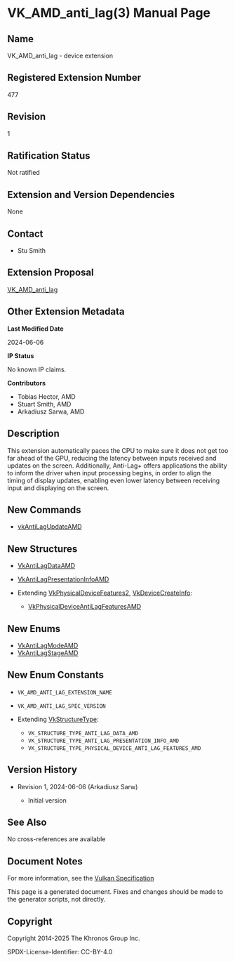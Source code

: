 # VK\_AMD\_anti\_lag(3) Manual Page

## Name

VK\_AMD\_anti\_lag - device extension



## [](#_registered_extension_number)Registered Extension Number

477

## [](#_revision)Revision

1

## [](#_ratification_status)Ratification Status

Not ratified

## [](#_extension_and_version_dependencies)Extension and Version Dependencies

None

## [](#_contact)Contact

- Stu Smith

## [](#_extension_proposal)Extension Proposal

[VK\_AMD\_anti\_lag](https://github.com/KhronosGroup/Vulkan-Docs/tree/main/proposals/VK_AMD_anti_lag.adoc)

## [](#_other_extension_metadata)Other Extension Metadata

**Last Modified Date**

2024-06-06

**IP Status**

No known IP claims.

**Contributors**

- Tobias Hector, AMD
- Stuart Smith, AMD
- Arkadiusz Sarwa, AMD

## [](#_description)Description

This extension automatically paces the CPU to make sure it does not get too far ahead of the GPU, reducing the latency between inputs received and updates on the screen. Additionally, Anti-Lag+ offers applications the ability to inform the driver when input processing begins, in order to align the timing of display updates, enabling even lower latency between receiving input and displaying on the screen.

## [](#_new_commands)New Commands

- [vkAntiLagUpdateAMD](https://registry.khronos.org/vulkan/specs/latest/man/html/vkAntiLagUpdateAMD.html)

## [](#_new_structures)New Structures

- [VkAntiLagDataAMD](https://registry.khronos.org/vulkan/specs/latest/man/html/VkAntiLagDataAMD.html)
- [VkAntiLagPresentationInfoAMD](https://registry.khronos.org/vulkan/specs/latest/man/html/VkAntiLagPresentationInfoAMD.html)
- Extending [VkPhysicalDeviceFeatures2](https://registry.khronos.org/vulkan/specs/latest/man/html/VkPhysicalDeviceFeatures2.html), [VkDeviceCreateInfo](https://registry.khronos.org/vulkan/specs/latest/man/html/VkDeviceCreateInfo.html):
  
  - [VkPhysicalDeviceAntiLagFeaturesAMD](https://registry.khronos.org/vulkan/specs/latest/man/html/VkPhysicalDeviceAntiLagFeaturesAMD.html)

## [](#_new_enums)New Enums

- [VkAntiLagModeAMD](https://registry.khronos.org/vulkan/specs/latest/man/html/VkAntiLagModeAMD.html)
- [VkAntiLagStageAMD](https://registry.khronos.org/vulkan/specs/latest/man/html/VkAntiLagStageAMD.html)

## [](#_new_enum_constants)New Enum Constants

- `VK_AMD_ANTI_LAG_EXTENSION_NAME`
- `VK_AMD_ANTI_LAG_SPEC_VERSION`
- Extending [VkStructureType](https://registry.khronos.org/vulkan/specs/latest/man/html/VkStructureType.html):
  
  - `VK_STRUCTURE_TYPE_ANTI_LAG_DATA_AMD`
  - `VK_STRUCTURE_TYPE_ANTI_LAG_PRESENTATION_INFO_AMD`
  - `VK_STRUCTURE_TYPE_PHYSICAL_DEVICE_ANTI_LAG_FEATURES_AMD`

## [](#_version_history)Version History

- Revision 1, 2024-06-06 (Arkadiusz Sarw)
  
  - Initial version

## [](#_see_also)See Also

No cross-references are available

## [](#_document_notes)Document Notes

For more information, see the [Vulkan Specification](https://registry.khronos.org/vulkan/specs/latest/html/vkspec.html#VK_AMD_anti_lag)

This page is a generated document. Fixes and changes should be made to the generator scripts, not directly.

## [](#_copyright)Copyright

Copyright 2014-2025 The Khronos Group Inc.

SPDX-License-Identifier: CC-BY-4.0